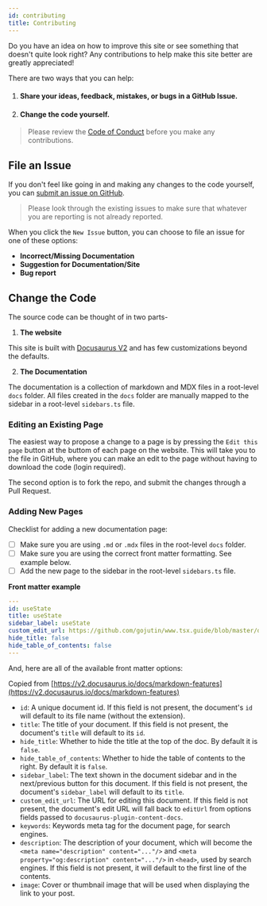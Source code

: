 ```yaml
---
id: contributing
title: Contributing
---
```


Do you have an idea on how to improve this site or see something that doesn't quite look right? Any contributions to help make this site better are greatly appreciated!

There are two ways that you can help:

1. #### Share your ideas, feedback, mistakes, or bugs in a GitHub Issue.
2. #### Change the code yourself.

> Please review the [Code of Conduct](code-of-conduct) before you make any contributions.

## File an Issue

If you don't feel like going in and making any changes to the code yourself, you can [submit an issue on GitHub](https://github.com/gojutin/www.tsx.guide/issues).

> Please look through the existing issues to make sure that whatever you are reporting is not already reported.

When you click the `New Issue` button, you can choose to file an issue for one of these options:

- **Incorrect/Missing Documentation**
- **Suggestion for Documentation/Site**
- **Bug report**

## Change the Code

The source code can be thought of in two parts-

1. **The website**

This site is built with [Docusaurus V2](https://v2.docusaurus.io/) and has few customizations beyond the defaults.

2. **The Documentation**

The documentation is a collection of markdown and MDX files in a root-level `docs` folder. All files created in the `docs` folder are manually mapped to the sidebar in a root-level `sidebars.ts` file.

### Editing an Existing Page

The easiest way to propose a change to a page is by pressing the `Edit this page` button at the buttom of each page on the website. This will take you to the file in GitHub, where you can make an edit to the page without having to download the code (login required).

The second option is to fork the repo, and submit the changes through a Pull Request.

### Adding New Pages

Checklist for adding a new documentation page:

- [ ] Make sure you are using `.md` or `.mdx` files in the root-level `docs` folder.
- [ ] Make sure you are using the correct front matter formatting. See example below.
- [ ] Add the new page to the sidebar in the root-level `sidebars.ts` file.

**Front matter example**

```yaml
---
id: useState
title: useState
sidebar_label: useState
custom_edit_url: https://github.com/gojutin/www.tsx.guide/blob/master/docs/hooks/useState.mdx
hide_title: false
hide_table_of_contents: false
---

```

And, here are all of the available front matter options:

Copied from [https://v2.docusaurus.io/docs/markdown-features](https://v2.docusaurus.io/docs/markdown-features)

- `id`: A unique document id. If this field is not present, the document's `id` will default to its file name (without the extension).
- `title`: The title of your document. If this field is not present, the document's `title` will default to its `id`.
- `hide_title`: Whether to hide the title at the top of the doc. By default it is `false`.
- `hide_table_of_contents`: Whether to hide the table of contents to the right. By default it is `false`.
- `sidebar_label`: The text shown in the document sidebar and in the next/previous button for this document. If this field is not present, the document's `sidebar_label` will default to its `title`.
- `custom_edit_url`: The URL for editing this document. If this field is not present, the document's edit URL will fall back to `editUrl` from options fields passed to `docusaurus-plugin-content-docs`.
- `keywords`: Keywords meta tag for the document page, for search engines.
- `description`: The description of your document, which will become the `<meta name="description" content="..."/>` and `<meta property="og:description" content="..."/>` in `<head>`, used by search engines. If this field is not present, it will default to the first line of the contents.
- `image`: Cover or thumbnail image that will be used when displaying the link to your post.
